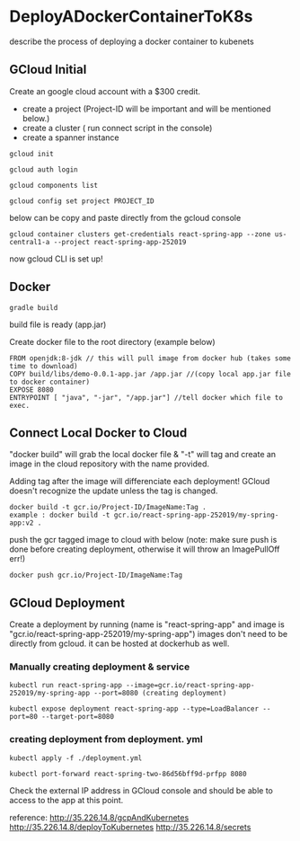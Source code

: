 # DeployADockerContainerToK8s
describe the process of deploying a docker container to kubenets

## GCloud Initial 
Create an google cloud account with a $300 credit. 
- create a project (Project-ID will be important and will be mentioned below.)
- create a cluster ( run connect script in the console)
- create a spanner instance

```
gcloud init
```

```
gcloud auth login
```
```
gcloud components list
```
```
gcloud config set project PROJECT_ID
```
below can be copy and paste directly from the gcloud console
```
gcloud container clusters get-credentials react-spring-app --zone us-central1-a --project react-spring-app-252019
```

now gcloud CLI is set up!

## Docker
```
gradle build
```
build file is ready (app.jar)

Create docker file to the root directory (example below)
```
FROM openjdk:8-jdk // this will pull image from docker hub (takes some time to download)
COPY build/libs/demo-0.0.1-app.jar /app.jar //(copy local app.jar file to docker container)
EXPOSE 8080
ENTRYPOINT [ "java", "-jar", "/app.jar"] //tell docker which file to exec.
```

## Connect Local Docker to Cloud 

"docker build" will grab the local docker file & "-t" will tag and create an image in the cloud repository with the name provided.

Adding tag after the image will differenciate each deployment! GCloud doesn't recognize the update unless the tag is changed.

```
docker build -t gcr.io/Project-ID/ImageName:Tag .
example : docker build -t gcr.io/react-spring-app-252019/my-spring-app:v2 .
```
push the gcr tagged image to cloud with below
(note: make sure push is done before creating deployment, otherwise it will throw an ImagePullOff err!) 
```
docker push gcr.io/Project-ID/ImageName:Tag
```

## GCloud Deployment
Create a deployment by running (name is "react-spring-app" and image is "gcr.io/react-spring-app-252019/my-spring-app")
images don't need to be directly from gcloud. it can be hosted at dockerhub as well.
### Manually creating deployment & service
```
kubectl run react-spring-app --image=gcr.io/react-spring-app-252019/my-spring-app --port=8080 (creating deployment)
```
```
kubectl expose deployment react-spring-app --type=LoadBalancer --port=80 --target-port=8080
```
### creating deployment from deployment. yml
```
kubectl apply -f ./deployment.yml
```

```
kubectl port-forward react-spring-two-86d56bff9d-prfpp 8080
```
Check the external IP address in GCloud console and should be able to access to the app at this point.

reference:
http://35.226.14.8/gcpAndKubernetes
http://35.226.14.8/deployToKubernetes
http://35.226.14.8/secrets
